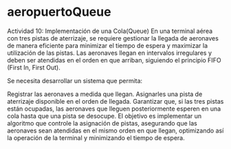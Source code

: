 # aeropuertoQueue
Actividad 10: Implementación de una Cola(Queue)
En una terminal aérea con tres pistas de aterrizaje, se requiere gestionar la llegada de aeronaves de manera eficiente para minimizar el tiempo de espera y maximizar la utilización de las pistas. Las aeronaves llegan en intervalos irregulares y deben ser atendidas en el orden en que arriban, siguiendo el principio FIFO (First In, First Out).

Se necesita desarrollar un sistema que permita:

Registrar las aeronaves a medida que llegan.
Asignarles una pista de aterrizaje disponible en el orden de llegada.
Garantizar que, si las tres pistas están ocupadas, las aeronaves que lleguen posteriormente esperen en una cola hasta que una pista se desocupe.
El objetivo es implementar un algoritmo que controle la asignación de pistas, asegurando que las aeronaves sean atendidas en el mismo orden en que llegan, optimizando así la operación de la terminal y minimizando el tiempo de espera.
